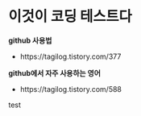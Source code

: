 # 이것이 코딩 테스트다

<b>github 사용법</b>
  <ul><li>https://tagilog.tistory.com/377</li></ul>
<b>github에서 자주 사용하는 영어</b>
  <ul><li>https://tagilog.tistory.com/588</li></ul>
test

